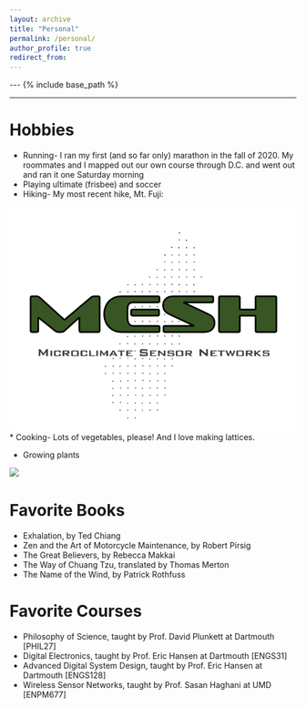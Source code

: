 ```yaml
---
layout: archive
title: "Personal"
permalink: /personal/
author_profile: true
redirect_from:
---
```


--- {% include base_path %}
***

Hobbies
======
* Running- I ran my first (and so far only) marathon in the fall of 2020. My roommates and I mapped out our own course through D.C. and went out and ran it one Saturday morning
* Playing ultimate (frisbee) and soccer
* Hiking- My most recent hike, Mt. Fuji:
<img src='/images/MESH_Logo_v2.png'>
* Cooking- Lots of vegetables, please! And I love making lattices.

* Growing plants

<img src='/images/Lattic.jpeg'>

Favorite Books
======
* Exhalation, by Ted Chiang
* Zen and the Art of Motorcycle Maintenance, by Robert Pirsig
* The Great Believers, by Rebecca Makkai
* The Way of Chuang Tzu, translated by Thomas Merton
* The Name of the Wind, by Patrick Rothfuss

Favorite Courses
======
* Philosophy of Science, taught by Prof. David Plunkett at Dartmouth [PHIL27]
* Digital Electronics, taught by Prof. Eric Hansen at Dartmouth [ENGS31]
* Advanced Digital System Design, taught by Prof. Eric Hansen at Dartmouth [ENGS128]
* Wireless Sensor Networks, taught by Prof. Sasan Haghani at UMD [ENPM677]